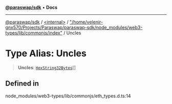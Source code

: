 [**@paraswap/sdk**](../../../../README.md) • **Docs**

***

[@paraswap/sdk](../../../../globals.md) / [\<internal\>](../../../README.md) / ["/home/velenir-gnx570/Projects/Paraswap/paraswap-sdk/node\_modules/web3-types/lib/commonjs/index"](../README.md) / Uncles

# Type Alias: Uncles

> **Uncles**: [`HexString32Bytes`](../../../type-aliases/HexString32Bytes.md)[]

## Defined in

node\_modules/web3-types/lib/commonjs/eth\_types.d.ts:14
